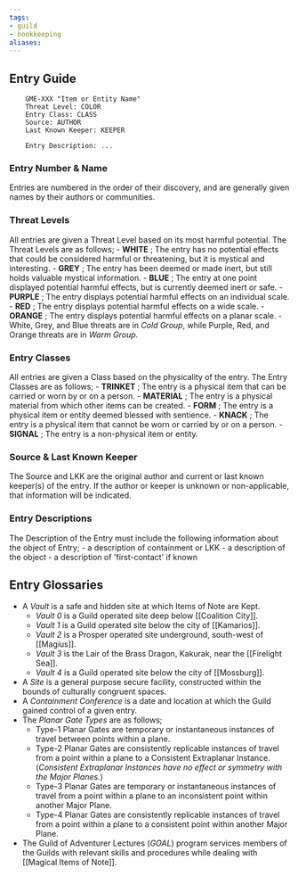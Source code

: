 ```yaml
---
tags:
- guild
- bookkeeping
aliases:
---
```


## Entry Guide

```
	GME-XXX "Item or Entity Name"
	Threat Level: COLOR
	Entry Class: CLASS
	Source: AUTHOR
	Last Known Keeper: KEEPER

	Entry Description: ...
```


### Entry Number & Name
Entries are numbered in the order of their discovery, and are generally given names by their authors or communities.

### Threat Levels
All entries are given a Threat Level based on its most harmful potential. The Threat Levels are as follows;
	- **WHITE** ; The entry has no potential effects that could be considered harmful or threatening, but it is mystical and interesting.
	- **GREY** ; The entry has been deemed or made inert, but still holds valuable mystical information.
	- **BLUE** ; The entry at one point displayed potential harmful effects, but is currently deemed inert or safe.
	- **PURPLE** ; The entry displays potential harmful effects on an individual scale.
	- **RED** ; The entry displays potential harmful effects on a wide scale.
	- **ORANGE** ; The entry displays potential harmful effects on a planar scale.
		- White, Grey, and Blue threats are in *Cold Group*, while Purple, Red, and Orange threats are in *Warm Group*.
### Entry Classes
All entries are given a Class based on the physicality of the entry. The Entry Classes are as follows;
	- **TRINKET** ; The entry is a physical item that can be carried or worn by or on a person.
	- **MATERIAL** ; The entry is a physical material from which other items can be created.
	- **FORM** ; The entry is a physical item or entity deemed blessed with sentience.
	- **KNACK** ; The entry is a physical item that cannot be worn or carried by or on a person.
	- **SIGNAL** ; The entry is a non-physical item or entity.

### Source & Last Known Keeper
The Source and LKK are the original author and current or last known keeper(s) of the entry. If the author or keeper is unknown or non-applicable, that information will be indicated.

### Entry Descriptions
The Description of the Entry must include the following information about the object of Entry;
	- a description of containment or LKK
	- a description of the object
	- a description of 'first-contact' if known

## Entry Glossaries
- A *Vault* is a safe and hidden site at which Items of Note are Kept.
	- *Vault 0* is a Guild operated site deep below [[Coalition City]].
	- *Vault 1* is a Guild operated site below the city of [[Kamarios]].
	- *Vault 2* is a Prosper operated site underground, south-west of [[Magius]].
	- *Vault 3* is the Lair of the Brass Dragon, Kakurak, near the [[Firelight Sea]].
	- *Vault 4* is a Guild operated site below the city of [[Mossburg]].
- A *Site* is a general purpose secure facility, constructed within the bounds of culturally congruent spaces.
- A *Containment Conference* is a date and location at which the Guild gained control of a given entry.
- The *Planar Gate Types* are as follows;
	- Type-1 Planar Gates are temporary or instantaneous instances of travel between points within a plane.
	- Type-2 Planar Gates are consistently replicable instances of travel from a point within a plane to a Consistent Extraplanar Instance. (*Consistent Extraplanar Instances have no effect or symmetry with the Major Planes.*)
	- Type-3 Planar Gates are temporary or instantaneous instances of travel from a point within a plane to an inconsistent point within another Major Plane.
	- Type-4 Planar Gates are consistently replicable instances of travel from a point within a plane to a consistent point within another Major Plane.
- The Guild of Adventurer Lectures (*GOAL*) program services members of the Guilds with relevant skills and procedures while dealing with [[Magical Items of Note]].
